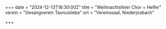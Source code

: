 +++
date = "2024-12-13T18:30:00Z"
title = "Weihnachtsfeier Chor + Helfer"
verein = "Gesangverein Taunusliebe"
ort = "Vereinssaal, Niederjosbach"

+++
